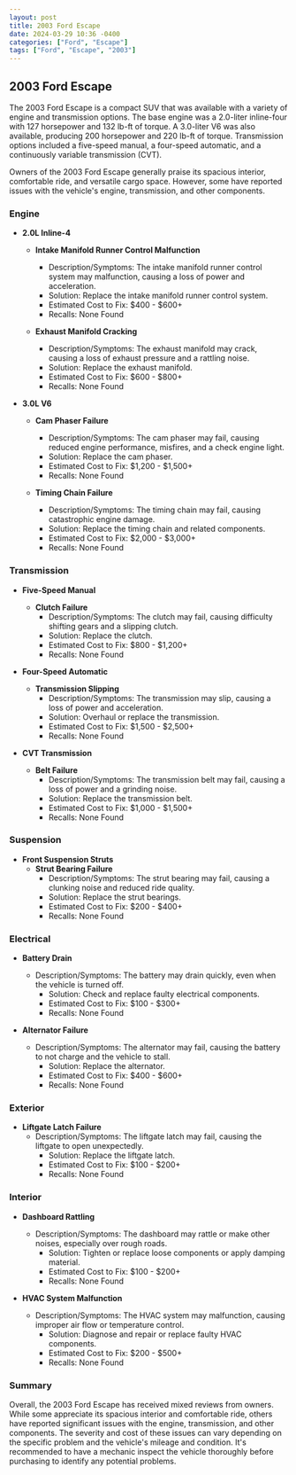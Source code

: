 ```yaml
---
layout: post
title: 2003 Ford Escape
date: 2024-03-29 10:36 -0400
categories: ["Ford", "Escape"]
tags: ["Ford", "Escape", "2003"]
---
```

## 2003 Ford Escape

The 2003 Ford Escape is a compact SUV that was available with a variety of engine and transmission options. The base engine was a 2.0-liter inline-four with 127 horsepower and 132 lb-ft of torque. A 3.0-liter V6 was also available, producing 200 horsepower and 220 lb-ft of torque. Transmission options included a five-speed manual, a four-speed automatic, and a continuously variable transmission (CVT).

Owners of the 2003 Ford Escape generally praise its spacious interior, comfortable ride, and versatile cargo space. However, some have reported issues with the vehicle's engine, transmission, and other components.

### Engine
- **2.0L Inline-4**

    - **Intake Manifold Runner Control Malfunction**
        - Description/Symptoms: The intake manifold runner control system may malfunction, causing a loss of power and acceleration.
        - Solution: Replace the intake manifold runner control system.
        - Estimated Cost to Fix: $400 - $600+
        - Recalls: None Found
    
    - **Exhaust Manifold Cracking**
        - Description/Symptoms: The exhaust manifold may crack, causing a loss of exhaust pressure and a rattling noise.
        - Solution: Replace the exhaust manifold.
        - Estimated Cost to Fix: $600 - $800+
        - Recalls: None Found

- **3.0L V6**

    - **Cam Phaser Failure**
        - Description/Symptoms: The cam phaser may fail, causing reduced engine performance, misfires, and a check engine light.
        - Solution: Replace the cam phaser.
        - Estimated Cost to Fix: $1,200 - $1,500+
        - Recalls: None Found
    
    - **Timing Chain Failure**
        - Description/Symptoms: The timing chain may fail, causing catastrophic engine damage.
        - Solution: Replace the timing chain and related components.
        - Estimated Cost to Fix: $2,000 - $3,000+
        - Recalls: None Found

### Transmission
- **Five-Speed Manual**

    - **Clutch Failure**
        - Description/Symptoms: The clutch may fail, causing difficulty shifting gears and a slipping clutch.
        - Solution: Replace the clutch.
        - Estimated Cost to Fix: $800 - $1,200+
        - Recalls: None Found

- **Four-Speed Automatic**

    - **Transmission Slipping**
        - Description/Symptoms: The transmission may slip, causing a loss of power and acceleration.
        - Solution: Overhaul or replace the transmission.
        - Estimated Cost to Fix: $1,500 - $2,500+
        - Recalls: None Found

- **CVT Transmission**

    - **Belt Failure**
        - Description/Symptoms: The transmission belt may fail, causing a loss of power and a grinding noise.
        - Solution: Replace the transmission belt.
        - Estimated Cost to Fix: $1,000 - $1,500+
        - Recalls: None Found

### Suspension
- **Front Suspension Struts**
    - **Strut Bearing Failure**
        - Description/Symptoms: The strut bearing may fail, causing a clunking noise and reduced ride quality.
        - Solution: Replace the strut bearings.
        - Estimated Cost to Fix: $200 - $400+
        - Recalls: None Found

### Electrical
- **Battery Drain**
    - Description/Symptoms: The battery may drain quickly, even when the vehicle is turned off.
        - Solution: Check and replace faulty electrical components.
        - Estimated Cost to Fix: $100 - $300+
        - Recalls: None Found

- **Alternator Failure**
    - Description/Symptoms: The alternator may fail, causing the battery to not charge and the vehicle to stall.
        - Solution: Replace the alternator.
        - Estimated Cost to Fix: $400 - $600+
        - Recalls: None Found

### Exterior

- **Liftgate Latch Failure**
    - Description/Symptoms: The liftgate latch may fail, causing the liftgate to open unexpectedly.
        - Solution: Replace the liftgate latch.
        - Estimated Cost to Fix: $100 - $200+
        - Recalls: None Found

### Interior

- **Dashboard Rattling**
    - Description/Symptoms: The dashboard may rattle or make other noises, especially over rough roads.
        - Solution: Tighten or replace loose components or apply damping material.
        - Estimated Cost to Fix: $100 - $200+
        - Recalls: None Found
    
- **HVAC System Malfunction**
    - Description/Symptoms: The HVAC system may malfunction, causing improper air flow or temperature control.
        - Solution: Diagnose and repair or replace faulty HVAC components.
        - Estimated Cost to Fix: $200 - $500+
        - Recalls: None Found

### Summary

Overall, the 2003 Ford Escape has received mixed reviews from owners. While some appreciate its spacious interior and comfortable ride, others have reported significant issues with the engine, transmission, and other components. The severity and cost of these issues can vary depending on the specific problem and the vehicle's mileage and condition. It's recommended to have a mechanic inspect the vehicle thoroughly before purchasing to identify any potential problems.
